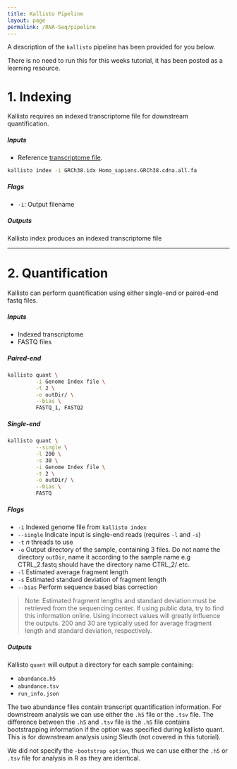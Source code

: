 ```yaml
---
title: Kallisto Pipeline
layout: page
permalink: /RNA-Seq/pipeline
---
```


A description of the `kallisto` pipeline has been provided for you below.

There is no need to run this for this weeks tutorial, it has been posted as a learning resource.

# 1. Indexing
Kallisto requires an indexed transcriptome file for downstream quantification.

##### *Inputs*
- Reference [transcriptome file](http://ftp.ensembl.org/pub/release-103/fasta/homo_sapiens/cdna/Homo_sapiens.GRCh38.cdna.all.fa.gz).

```bash
kallisto index -i GRCh38.idx Homo_sapiens.GRCh38.cdna.all.fa
```

##### *Flags*
* `-i`: Output filename

##### *Outputs*
Kallisto index produces an indexed transcriptome file

***

# 2. Quantification
Kallisto can perform quantification using either single-end or paired-end fastq files.

##### *Inputs*
- Indexed transcriptome
- FASTQ files

##### Paired-end
```bash
kallisto quant \
         -i Genome Index file \
         -t 2 \
         -o outDir/ \
         --bias \
         FASTQ_1, FASTQ2
```

##### Single-end
```bash
kallisto quant \
         --single \
         -l 200 \
         -s 30 \
         -i Genome Index file \
         -t 2 \
         -o outDir/ \
         --bias \
         FASTQ
```

##### *Flags*
* `-i` Indexed genome file from `kallisto index`
* `--single` Indicate input is single-end reads (requires `-l` and `-s`)
* `-t` *n* threads to use
* `-o` Output directory of the sample, containing 3 files. Do not name the directory `outDir`, name it according to the sample name e.g CTRL_2.fastq should have the directory name CTRL_2/ etc.
* `-l` Estimated average fragment length
* `-s` Estimated standard deviation of fragment length
* `--bias` Perform sequence based bias correction

> Note: Estimated fragment lengths and standard deviation must be retrieved from the sequencing center. If using public data, try to find this information online. Using incorrect values will greatly influence the outputs. 200 and 30 are typically used for average fragment length and standard deviation, respectively. 

##### *Outputs*
Kallisto `quant` will output a directory for each sample containing:

- `abundance.h5`
- `abundance.tsv`
- `run_info.json`

The two abundance files contain transcript quantification information. For downstream analysis we can use either the `.h5` file or the `.tsv` file. The difference between the `.h5` and `.tsv` file is the `.h5` file contains bootstrapping information if the option was specified during kallisto quant. This is for downstream analysis using Sleuth (not covered in this tutorial).

We did not specify the `-bootstrap option`, thus we can use either the `.h5` or `.tsv` file for analysis in R as they are identical.
